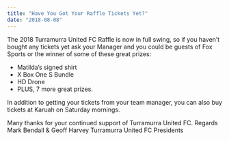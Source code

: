 ```yaml
---
title: "Have You Got Your Raffle Tickets Yet?"
date: "2018-08-08"
---
```


The 2018 Turramurra United FC Raffle is now in full swing, so if you haven’t bought any tickets yet ask your Manager and you could be guests of Fox Sports or the winner of some of these great prizes:

- Matilda’s signed shirt
- X Box One S Bundle
- HD Drone
- PLUS, 7 more great prizes.

In addition to getting your tickets from your team manager, you can also buy tickets at Karuah on Saturday mornings.

Many thanks for your continued support of Turramurra United FC. Regards Mark Bendall & Geoff Harvey Turramurra United FC Presidents
